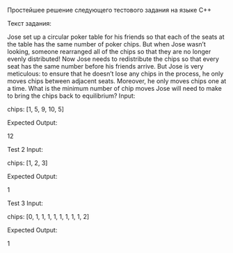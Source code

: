 Простейшее решение следующего тестового задания на языке C++

Текст задания:

Jose set up a circular poker table for his friends so that each of the seats at the table has the same number of poker chips.
But when Jose wasn’t looking, someone rearranged all of the chips so that they are no longer evenly distributed!
Now Jose needs to redistribute the chips so that every seat has the same number before his friends arrive.
But Jose is very meticulous: to ensure that he doesn’t lose any chips in the process, he only moves chips between adjacent seats.
Moreover, he only moves chips one at a time. What is the minimum number of chip moves
Jose will need to make to bring the chips back to equilibrium?
Input:
 
chips: [1, 5, 9, 10, 5]
 
 
Expected Output:
 
12
 
 
Test 2
Input:
 
chips: [1, 2, 3]
 
 
Expected Output:
 
1
 
 
Test 3
Input:
 
chips: [0, 1, 1, 1, 1, 1, 1, 1, 1, 2]
 
Expected Output:
 
1
